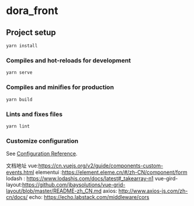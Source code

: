 # dora_front

## Project setup
```
yarn install
```

### Compiles and hot-reloads for development
```
yarn serve
```

### Compiles and minifies for production
```
yarn build
```

### Lints and fixes files
```
yarn lint
```

### Customize configuration
See [Configuration Reference](https://cli.vuejs.org/config/).


文档地址
vue:https://cn.vuejs.org/v2/guide/components-custom-events.html
elementui :https://element.eleme.cn/#/zh-CN/component/form
lodash : https://www.lodashjs.com/docs/latest#_takearray-n1
vue-gird-layout:https://github.com/jbaysolutions/vue-grid-layout/blob/master/README-zh_CN.md
axios: http://www.axios-js.com/zh-cn/docs/
echo: https://echo.labstack.com/middleware/cors